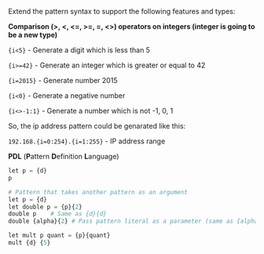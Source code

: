 Extend the pattern syntax to support the following features and types:

**Comparison (>, <, <=, >=, =, <>) operators on integers (integer is going to be a new type)**

  ```{i<5}``` - Generate a digit which is less than 5
  
  ```{i>=42}```  - Generate an integer which is greater or equal to 42
  
  ```{i=2015}``` - Generate number 2015
  
  ```{i<0}``` - Generate a negative number
  
  ```{i<>-1:1}``` - Generate a number which is not -1, 0, 1
  
    
  So, the ip address pattern could be genarated like this:
  
  ```192.168.{i=0:254}.{i=1:255}``` - IP address range
  

**PDL** (**P**attern **D**efinition **L**anguage)

```python
let p = {d}
p
```

```python
# Pattern that takes another pattern as an argument
let p = {d}
let double p = {p}{2}
double p    # Same as {d}{d}
double {alpha}{2} # Pass pattern literal as a parameter (same as {alpha}{alpha}{alpha}{alpha})
```

```python
let mult p quant = {p}{quant}
mult {d} {5}
